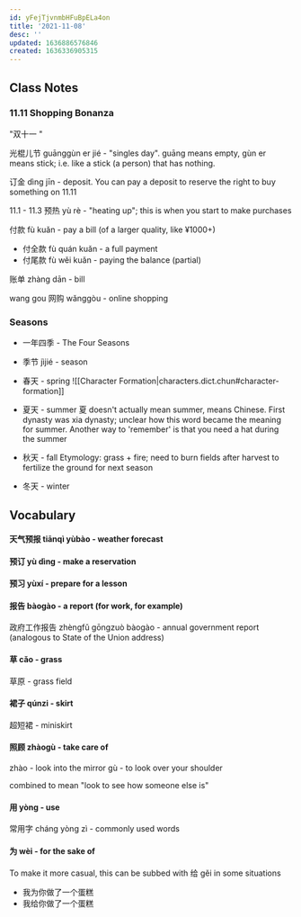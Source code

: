 ```yaml
---
id: yFejTjvnmbHFuBpELa4on
title: '2021-11-08'
desc: ''
updated: 1636886576846
created: 1636336905315
---
```


## Class Notes

### 11.11 Shopping Bonanza

"双十一 "

光棍儿节 guānggùn er jié - "singles day". guāng means empty, gùn er means stick; i.e. like a stick (a person) that has nothing.

订金 dìng jīn - deposit. You can pay a deposit to reserve the right to buy something on 11.11

11.1 - 11.3 预热 yù rè - "heating up"; this is when you start to make purchases

付款 fù kuǎn - pay a bill (of a larger quality, like ¥1000+)

- 付全款 fù quán kuǎn - a full payment
- 付尾款 fù wěi kuǎn - paying the balance (partial) 

账单 zhàng dān - bill

wang gou 网购  wǎnggòu - online shopping

### Seasons

- 一年四季 - The Four Seasons
- 季节 jìjié - season

- 春天 - spring 
    ![[Character Formation|characters.dict.chun#character-formation]]
- 夏天 - summer
    夏 doesn't actually mean summer, means Chinese. First dynasty was xia dynasty; unclear how this word became the meaning for summer. Another way to 'remember' is that you need a hat during the summer
- 秋天 - fall 
    Etymology: grass + fire; need to burn fields after harvest to fertilize the ground for next season
- 冬天 - winter


## Vocabulary

#### 天气预报 tiānqì yùbào - weather forecast

#### 预订 yù dìng - make a reservation

#### 预习 yùxí - prepare for a lesson 

#### 报告 bàogào - a report (for work, for example)

政府工作报告 zhèngfǔ gōngzuò bàogào - annual government report (analogous to State of the Union address)


#### 草 cǎo - grass 

草原 - grass field

#### 裙子 qúnzi - skirt

超短裙 - miniskirt

#### 照顾 zhàogù - take care of

zhào - look into the mirror
gù - to look over your shoulder

combined to mean "look to see how someone else is"

#### 用 yòng - use

常用字 cháng yòng zì - commonly used words

#### 为 wèi - for the sake of 

To make it more casual, this can be subbed with 给 gěi in some situations
- 我为你做了一个蛋糕
- 我给你做了一个蛋糕
